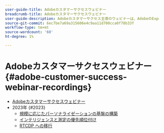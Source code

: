 ```yaml
---
user-guide-title: Adobeカスタマーサクセスウェビナー
breadcrumb-title: Adobeカスタマーサクセスウェビナー
user-guide-description: Adobeカスタマーサクセス主導のウェビナーは、AdobeのExperience Cloudに対する投資を最適化できるように設計されています。 価値を最大限に高め、Adobe・ソリューションの採用を促進するために、貴重なインサイトを得る。
source-git-commit: 6ec7be7a69a315606e4c9aa11d700cca0f78b33f
workflow-type: tm+mt
source-wordcount: '60'
ht-degree: 1%

---
```



# Adobeカスタマーサクセスウェビナー {#adobe-customer-success-webinar-recordings}

+ [Adobeカスタマーサクセスウェビナー](overview.md)
+ 2023年 {#2023}
   + [規模に応じたパーソナライゼーションの基盤の構築](2023/personalization-at-scale.md)
   + [インテリジェンスと測定の優先順位付け](2023/intelligence-and-measurement.md)
   + [RTCDP への移行](2023/aam-to-rtcdp.md)